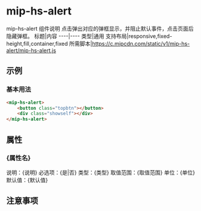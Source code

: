 # mip-hs-alert

mip-hs-alert 组件说明
点击弹出对应的弹框显示，并阻止默认事件，点击页面后隐藏弹框。
标题|内容
----|----
类型|通用
支持布局|responsive,fixed-height,fill,container,fixed
所需脚本|https://c.mipcdn.com/static/v1/mip-hs-alert/mip-hs-alert.js

## 示例

### 基本用法
```html
<mip-hs-alert>
    <button class="topbtn"></button>
	<div class="showself"></div>
</mip-hs-alert>
```

## 属性

### {属性名}

说明：{说明}
必选项：{是|否}
类型：{类型}
取值范围：{取值范围}
单位：{单位}
默认值：{默认值}

## 注意事项

